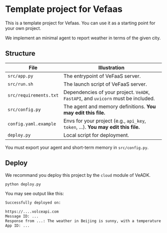 # Template project for Vefaas

This is a template project for Vefaas. You can use it as a starting point for your own project.

We implement an minimal agent to report weather in terms of the given city.

## Structure

| File | Illustration |
| - | - |
| `src/app.py` | The entrypoint of VeFaaS server. |
| `src/run.sh` | The launch script of VeFaaS server. |
| `src/requirements.txt` | Dependencies of your project. `VeADK`, `FastAPI`, and `uvicorn` must be included. |
| `src/config.py` | The agent and memory definitions. **You may edit this file.** |
| `config.yaml.example` | Envs for your project (e.g., `api_key`, `token`, ...). **You may edit this file.** |
| `deploy.py` | Local script for deployment. |

You must export your agent and short-term memory in `src/config.py`.

## Deploy

We recommand you deploy this project by the `cloud` module of VeADK.

```bash
python deploy.py
```

You may see output like this:

```bash
Successfully deployed on:

https://....volceapi.com
Message ID: ...
Response from ...: The weather in Beijing is sunny, with a temperature of 25°C.
App ID: ...
```
